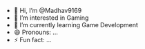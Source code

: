 - 👋 Hi, I’m @Madhav9169
- 👀 I’m interested in Gaming
- 🌱 I’m currently learning Game Development
- 😄 Pronouns: ...
- ⚡ Fun fact: ...

<!---
Madhav9169/Madhav9169 is a ✨ special ✨ repository because its `README.md` (this file) appears on your GitHub profile.
You can click the Preview link to take a look at your changes.
--->
